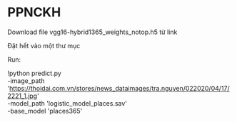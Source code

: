 # PPNCKH
Download file vgg16-hybrid1365_weights_notop.h5 từ link

Đặt hết vào một thư mục

Run: 

!python predict.py \
-image_path 'https://thoidai.com.vn/stores/news_dataimages/tra.nguyen/022020/04/17/2221_1.jpg' \
-model_path 'logistic_model_places.sav' \
-base_model 'places365'
